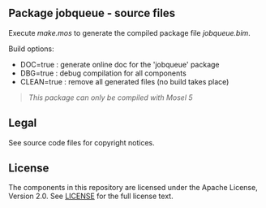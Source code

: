 ## Package jobqueue - source files

Execute *make.mos*  to generate the compiled package file *jobqueue.bim*.

Build options:
*   DOC=true :   generate online doc for the 'jobqueue' package
*   DBG=true :   debug compilation for all components
*   CLEAN=true :  remove all generated files (no build takes place)

> *This package can only be compiled with Mosel 5*

## Legal

See source code files for copyright notices.

## License

The components in this repository are licensed under the Apache License, Version 2.0. See [LICENSE](../../../LICENSE) for the full license text.

